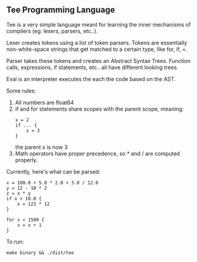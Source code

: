 ## Tee Programming Language

Tee is a very simple language meant for learning the inner mechanisms of compilers (eg: lexers, parsers, etc..). 

Lexer creates tokens using a list of token parsers. Tokens are essentially non-white-space strings that get
matched to a certain type, like for, if, =. 

Parser takes these tokens and creates an Abstract Syntax Trees. Function calls, expressions, if statements, etc.. all have different looking trees.

Eval is an interpreter executes the each the code based on the AST. 

Some rules:

1. All numbers are float64
2. if and for statements share scopes with the parent scope, meaning:
	```
	x = 2
	if ... {
		x = 3
	}
	```
	the parent x is now 3
3. Math operators have proper precedence, so * and / are computed properly. 

Currently, here's what can be parsed:

```
x = 100.0 + 5.0 * 2.0 + 3.0 / 12.0
y = 12 - 10 * 2
z = x * y
if x > 10.0 {
	x = 123 * 12
}

for x < 1500 {
	x = x + 1
}
```

To run:

```
make binary && ./dist/tee
```